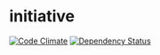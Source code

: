 initiative
==========

[![Code Climate](https://codeclimate.com/github/robwa/initiative.png)](https://codeclimate.com/github/robwa/initiative)
[![Dependency Status](https://gemnasium.com/robwa/initiative.png)](https://gemnasium.com/robwa/initiative)
